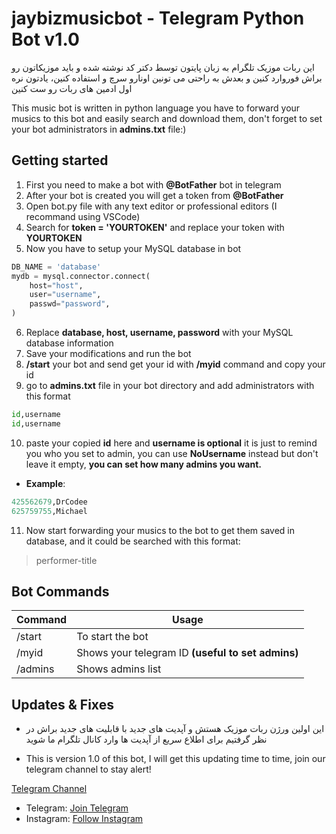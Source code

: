 # jaybizmusicbot - Telegram Python Bot v1.0
این ربات موزیک تلگرام به زبان پایتون توسط دکتر کد نوشته شده و باید موزیکاتون رو براش فوروارد کنین و بعدش به راحتی می تونین اونارو سرچ و استفاده کنین، یادتون نره اول ادمین های ربات رو ست کنین

This music bot is written in python language you have to forward your musics to this bot and easily search and download them, don't forget to set your bot administrators in **admins.txt** file:)

## Getting started

1. First you need to make a bot with **@BotFather** bot in telegram
2. After your bot is created you will get a token from **@BotFather**
3. Open bot.py file with any text editor or professional editors (I recommand using VSCode)
4. Search for **token = 'YOURTOKEN'** and replace your token with **YOURTOKEN**
5. Now you have to setup your MySQL database in bot
```python
DB_NAME = 'database'
mydb = mysql.connector.connect(
    host="host",
    user="username",
    passwd="password",
)
```
6. Replace **database, host, username, password** with your MySQL database information
7. Save your modifications and run the bot
8. **/start** your bot and send get your id with **/myid** command and copy your id
9. go to **admins.txt** file in your bot directory and add administrators with this format
```python
id,username
id,username
```
10. paste your copied **id** here and **username is optional** it is just to remind you who you set to admin, you can use **NoUsername** instead but don't leave it empty, **you can set how many admins you want.**
* **Example**:
```python
425562679,DrCodee
625759755,Michael
```
11. Now start forwarding your musics to the bot to get them saved in database, and it could be searched with this format:
> performer-title

## Bot Commands

Command | Usage
------------ | -------------
/start | To start the bot
/myid | Shows your telegram ID **(useful to set admins)**
/admins | Shows admins list

## Updates & Fixes
* این اولین ورژن ربات موزیک هستش و آپدیت های جدید با قابلیت های جدید براش در نظر گرفتیم برای اطلاع سریع از آپدیت ها وارد کانال تلگرام ما شوید

* This is version 1.0 of this bot, I will get this updating time to time, join our telegram channel to stay alert!

[Telegram Channel](https://t.me/DrCodee)

- Telegram: [Join Telegram](https://t.me/DrCodee)
- Instagram: [Follow Instagram](https://www.instagram.com/DrCodee)

